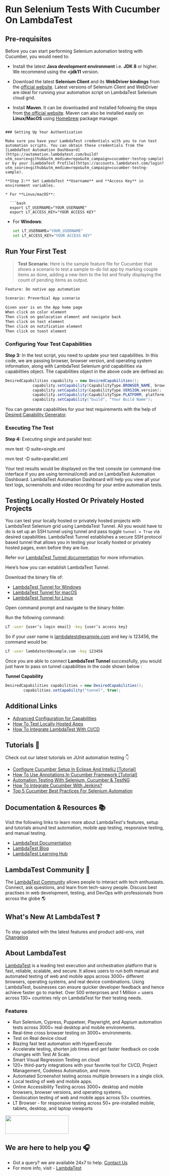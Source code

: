 # Run Selenium Tests With Cucumber On LambdaTest



## Pre-requisites

Before you can start performing Selenium automation testing with Cucumber, you would need to:

- Install the latest **Java development environment** i.e. **JDK 8** or higher. We recommend using the **<jdk11** version.

- Download the latest **Selenium Client** and its **WebDriver bindings** from the [official website](https://www.selenium.dev/downloads/). Latest versions of Selenium Client and WebDriver are ideal for running your automation script on LambdaTest Selenium cloud grid.

- Install **Maven**. It can be downloaded and installed following the steps from [the official website](https://maven.apache.org/). Maven can also be installed easily on **Linux/MacOS** using [Homebrew](https://brew.sh/) package manager.

```

### Setting Up Your Authentication

Make sure you have your LambdaTest credentials with you to run test automation scripts. You can obtain these credentials from the [LambdaTest Automation Dashboard](https://automation.lambdatest.com/build?utm_source=github&utm_medium=repo&utm_campaign=cucumber-testng-sample) or by your [LambdaTest Profile](https://accounts.lambdatest.com/login?utm_source=github&utm_medium=repo&utm_campaign=cucumber-testng-sample).

**Step 2:** Set LambdaTest **Username** and **Access Key** in environment variables.

* For **Linux/macOS**:
  
  ```bash
  export LT_USERNAME="YOUR_USERNAME" 
  export LT_ACCESS_KEY="YOUR ACCESS KEY"
  ```
* For **Windows**:
  ```bash
  set LT_USERNAME="YOUR_USERNAME" 
  set LT_ACCESS_KEY="YOUR ACCESS KEY"
  ```

## Run Your First Test

>**Test Scenario**: Here is the sample feature file for Cucumber that shows a scenario to test a sample to-do list app by marking couple items as done, adding a new item to the list and finally displaying the count of pending items as output.


```bash
Feature: Do native app automation

Scenario: Proverbial App scenario

Given user is on the App home page
When click on color element
Then click on geolocation element and navigate back
Then click on text element
Then click on notification element
Then click on toast element
```


### Configuring Your Test Capabilities

**Step 3:** In the test script, you need to update your test capabilities. In this code, we are passing browser, browser version, and operating system information, along with LambdaTest Selenium grid capabilities via capabilities object. The capabilities object in the above code are defined as:

```java
DesiredCapabilities capability = new DesiredCapabilities();
            capability.setCapability(CapabilityType.BROWSER_NAME, browser);
            capability.setCapability(CapabilityType.VERSION,version);
            capability.setCapability(CapabilityType.PLATFORM, platform);
            capability.setCapability("build", "Your Build Name");
```

You can generate capabilities for your test requirements with the help of [Desired Capability Generator](https://www.lambdatest.com/capabilities-generator/?utm_source=github&utm_medium=repo&utm_campaign=cucumber-testng-sample).


### Executing The Test

**Step 4:** Executing single and parallel test:

mvn test -D suite=single.xml 

mvn test -D suite=parallel.xml 


Your test results would be displayed on the test console (or command-line interface if you are using terminal/cmd) and on LambdaTest Automation Dashboard. LambdaTest Automation Dashboard will help you view all your text logs, screenshots and video recording for your entire automation tests.

## Testing Locally Hosted Or Privately Hosted Projects

You can test your locally hosted or privately hosted projects with LambdaTest Selenium grid using LambdaTest Tunnel. All you would have to do is set up an SSH tunnel using tunnel and pass toggle `tunnel = True` via desired capabilities. LambdaTest Tunnel establishes a secure SSH protocol based tunnel that allows you in testing your locally hosted or privately hosted pages, even before they are live.

Refer our [LambdaTest Tunnel documentation](https://www.lambdatest.com/support/docs/testing-locally-hosted-pages/?utm_source=github&utm_medium=repo&utm_campaign=cucumber-testng-sample) for more information.

Here’s how you can establish LambdaTest Tunnel.

Download the binary file of:
* [LambdaTest Tunnel for Windows](https://downloads.lambdatest.com/tunnel/v3/windows/64bit/LT_Windows.zip)
* [LambdaTest Tunnel for macOS](https://downloads.lambdatest.com/tunnel/v3/mac/64bit/LT_Mac.zip)
* [LambdaTest Tunnel for Linux](https://downloads.lambdatest.com/tunnel/v3/linux/64bit/LT_Linux.zip)


Open command prompt and navigate to the binary folder.

Run the following command:

```bash
LT -user {user’s login email} -key {user’s access key}
```
So if your user name is lambdatest@example.com and key is 123456, the command would be:

```bash
LT -user lambdatest@example.com -key 123456
```
Once you are able to connect **LambdaTest Tunnel** successfully, you would just have to pass on tunnel capabilities in the code shown below :

**Tunnel Capability**

```java
DesiredCapabilities capabilities = new DesiredCapabilities();        
        capabilities.setCapability("tunnel", true);
```

## Additional Links

- [Advanced Configuration for Capabilities](https://www.lambdatest.com/support/docs/selenium-automation-capabilities/?utm_source=github&utm_medium=repo&utm_campaign=cucumber-testng-sample)
- [How To Test Locally Hosted Apps](https://www.lambdatest.com/support/docs/testing-locally-hosted-pages/?utm_source=github&utm_medium=repo&utm_campaign=cucumber-testng-sample)
- [How To Integrate LambdaTest With CI/CD](https://www.lambdatest.com/support/docs/integrations-with-ci-cd-tools/?utm_source=github&utm_medium=repo&utm_campaign=cucumber-testng-sample)

## Tutorials 📙

Check out our latest tutorials on JUnit automation testing 👇

* [Configure Cucumber Setup In Eclipse And IntelliJ [Tutorial]](https://www.lambdatest.com/blog/configure-cucumber-setup-in-eclipse-and-intellij/?utm_source=github&utm_medium=repo&utm_campaign=cucumber-testng-sample)
* [How To Use Annotations In Cucumber Framework [Tutorial]](https://www.lambdatest.com/blog/cucumber-annotations-hooks-tutorial/?utm_source=github&utm_medium=repo&utm_campaign=cucumber-testng-sample)
* [Automation Testing With Selenium, Cucumber & TestNG](https://www.lambdatest.com/blog/automation-testing-with-selenium-cucumber-testng/?utm_source=github&utm_medium=repo&utm_campaign=cucumber-testng-sample)
* [How To Integrate Cucumber With Jenkins?](https://www.lambdatest.com/blog/cucumber-with-jenkins-integration/?utm_source=github&utm_medium=repo&utm_campaign=cucumber-testng-sample)
* [Top 5 Cucumber Best Practices For Selenium Automation](https://www.lambdatest.com/blog/cucumber-best-practices/?utm_source=github&utm_medium=repo&utm_campaign=cucumber-testng-sample)


## Documentation & Resources :books:

      
Visit the following links to learn more about LambdaTest's features, setup and tutorials around test automation, mobile app testing, responsive testing, and manual testing.

* [LambdaTest Documentation](https://www.lambdatest.com/support/docs/?utm_source=github&utm_medium=repo&utm_campaign=cucumber-testng-sample)
* [LambdaTest Blog](https://www.lambdatest.com/blog/?utm_source=github&utm_medium=repo&utm_campaign=cucumber-testng-sample)
* [LambdaTest Learning Hub](https://www.lambdatest.com/learning-hub/?utm_source=github&utm_medium=repo&utm_campaign=cucumber-testng-sample)    

## LambdaTest Community :busts_in_silhouette:

The [LambdaTest Community](https://community.lambdatest.com/?utm_source=github&utm_medium=repo&utm_campaign=cucumber-testng-sample) allows people to interact with tech enthusiasts. Connect, ask questions, and learn from tech-savvy people. Discuss best practises in web development, testing, and DevOps with professionals from across the globe 🌎

## What's New At LambdaTest ❓

To stay updated with the latest features and product add-ons, visit [Changelog](https://changelog.lambdatest.com/) 
      
## About LambdaTest

[LambdaTest](https://www.lambdatest.com/?utm_source=github&utm_medium=repo&utm_campaign=cucumber-testng-sample) is a leading test execution and orchestration platform that is fast, reliable, scalable, and secure. It allows users to run both manual and automated testing of web and mobile apps across 3000+ different browsers, operating systems, and real device combinations. Using LambdaTest, businesses can ensure quicker developer feedback and hence achieve faster go to market. Over 500 enterprises and 1 Million + users across 130+ countries rely on LambdaTest for their testing needs.    

### Features

* Run Selenium, Cypress, Puppeteer, Playwright, and Appium automation tests across 3000+ real desktop and mobile environments.
* Real-time cross browser testing on 3000+ environments.
* Test on Real device cloud
* Blazing fast test automation with HyperExecute
* Accelerate testing, shorten job times and get faster feedback on code changes with Test At Scale.
* Smart Visual Regression Testing on cloud
* 120+ third-party integrations with your favorite tool for CI/CD, Project Management, Codeless Automation, and more.
* Automated Screenshot testing across multiple browsers in a single click.
* Local testing of web and mobile apps.
* Online Accessibility Testing across 3000+ desktop and mobile browsers, browser versions, and operating systems.
* Geolocation testing of web and mobile apps across 53+ countries.
* LT Browser - for responsive testing across 50+ pre-installed mobile, tablets, desktop, and laptop viewports

    
[<img height="58" width="200" src="https://user-images.githubusercontent.com/70570645/171866795-52c11b49-0728-4229-b073-4b704209ddde.png">](https://accounts.lambdatest.com/register?utm_source=github&utm_medium=repo&utm_campaign=cucumber-testng-sample)

      
## We are here to help you :headphones:

* Got a query? we are available 24x7 to help. [Contact Us](mailto:support@lambdatest.com)
* For more info, visit - [LambdaTest](https://www.lambdatest.com/?utm_source=github&utm_medium=repo&utm_campaign=cucumber-testng-sample)
